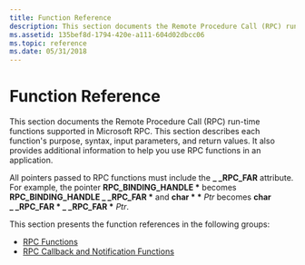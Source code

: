```yaml
---
title: Function Reference
description: This section documents the Remote Procedure Call (RPC) run-time functions supported in Microsoft RPC.
ms.assetid: 135bef8d-1794-420e-a111-604d02dbcc06
ms.topic: reference
ms.date: 05/31/2018
---
```


# Function Reference

This section documents the Remote Procedure Call (RPC) run-time functions supported in Microsoft RPC. This section describes each function's purpose, syntax, input parameters, and return values. It also provides additional information to help you use RPC functions in an application.

All pointers passed to RPC functions must include the **\_ \_RPC\_FAR** attribute. For example, the pointer **RPC\_BINDING\_HANDLE \*** becomes **RPC\_BINDING\_HANDLE \_ \_RPC\_FAR \*** and **char \* \*** *Ptr* becomes **char \_ \_RPC\_FAR \* \_ \_RPC\_FAR \*** *Ptr*.

This section presents the function references in the following groups:

-   [RPC Functions](rpc-functions.md)
-   [RPC Callback and Notification Functions](rpc-callback-and-notification-functions.md)

 

 




